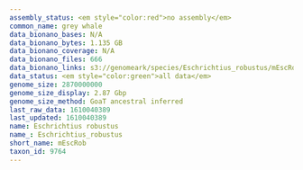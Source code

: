 ```yaml
---
assembly_status: <em style="color:red">no assembly</em>
common_name: grey whale
data_bionano_bases: N/A
data_bionano_bytes: 1.135 GB
data_bionano_coverage: N/A
data_bionano_files: 666
data_bionano_links: s3://genomeark/species/Eschrichtius_robustus/mEscRob1/genomic_data/bionano/<br>
data_status: <em style="color:green">all data</em>
genome_size: 2870000000
genome_size_display: 2.87 Gbp
genome_size_method: GoaT ancestral inferred
last_raw_data: 1610040389
last_updated: 1610040389
name: Eschrichtius robustus
name_: Eschrichtius_robustus
short_name: mEscRob
taxon_id: 9764
---
```

